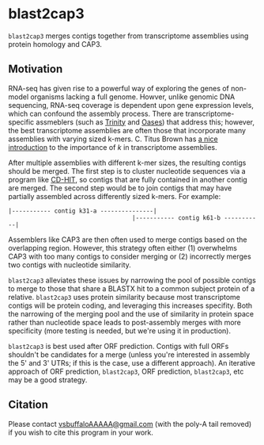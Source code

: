 # blast2cap3

`blast2cap3` merges contigs together from transcriptome assemblies
using protein homology and CAP3.

## Motivation

RNA-seq has given rise to a powerful way of exploring the genes of
non-model organisms lacking a full genome. Howver, unlike genomic DNA
sequencing, RNA-seq coverage is dependent upon gene expression levels,
which can confound the assembly process. There are
transcriptome-specific assmeblers (such as
[Trinity](http://trinityrnaseq.sourceforge.net/) and
[Oases](http://www.ebi.ac.uk/~zerbino/oases/)) that address this;
however, the best transcriptome assemblies are often those that
incorporate many assemblies with varying sized k-mers. C. Titus Brown
has [a nice
introduction](http://ivory.idyll.org/blog/the-k-parameter.html) to the
importance of *k* in transcriptome assemblies.

After multiple assemblies with different k-mer sizes, the resulting
contigs should be merged. The first step is to cluster nucleotide
sequences via a program like
[CD-HIT](http://weizhong-lab.ucsd.edu/cd-hit/), so contigs that are
fully contained in another contig are merged. The second step would be
to join contigs that may have partially assembled across differently
sized k-mers. For example:


    |----------- contig k31-a ---------------|
                                       |----------- contig k61-b -----------|
    

Assemblers like CAP3 are then often used to merge contigs based on the
overlapping region. However, this strategy often either (1) overwhelms
CAP3 with too many contigs to consider merging or (2) incorrectly
merges two contigs with nucleotide similarity.

`blast2cap3` alleviates these issues by narrowing the pool of possible
contigs to merge to those that share a BLASTX hit to a common subject
protein of a relative. `blast2cap3` uses protein similarity because
most transcriptome contigs will be protein coding, and leveraging this
increases specifity. Both the narrowing of the merging pool and the
use of similarity in protein space rather than nucleotide space leads
to post-assembly merges with more specificity (more testing is needed,
but we're using it in production).

`blast2cap3` is best used after ORF prediction. Contigs with full ORFs
shouldn't be candidates for a merge (unless you're interested in
assembly the 5' and 3' UTRs; if this is the case, use a different
approach). An iterative approach of ORF prediction, `blast2cap3`, ORF
prediction, `blast2cap3`, etc may be a good strategy.

## Citation

Please contact vsbuffaloAAAAA@gmail.com (with the poly-A tail removed)
if you wish to cite this program in your work.
